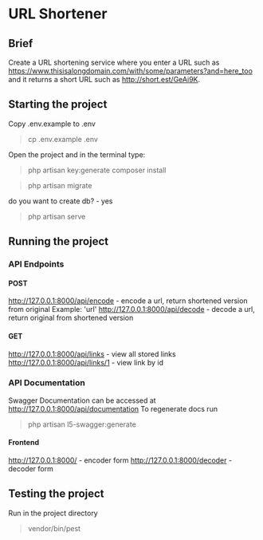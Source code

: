 # URL Shortener

## Brief

Create a URL shortening service where you enter a URL such as https://www.thisisalongdomain.com/with/some/parameters?and=here_too and it returns a short URL such as http://short.est/GeAi9K.

## Starting the project
Copy .env.example to .env
> cp .env.example .env

Open the project and in the terminal type: 
> php artisan key:generate
> composer install

> php artisan migrate

do you want to create db? - yes
> php artisan serve

## Running the project
### API Endpoints
#### POST
http://127.0.0.1:8000/api/encode - encode a url, return shortened version from original
Example: 'url' 
http://127.0.0.1:8000/api/decode - decode a url, return original from shortened version

#### GET
http://127.0.0.1:8000/api/links - view all stored links
http://127.0.0.1:8000/api/links/1 - view link by id

### API Documentation
Swagger Documentation can be accessed at http://127.0.0.1:8000/api/documentation
To regenerate docs run 
> php artisan l5-swagger:generate

#### Frontend 
http://127.0.0.1:8000/ - encoder form
http://127.0.0.1:8000/decoder - decoder form


## Testing the project

Run in the project directory
> vendor/bin/pest


